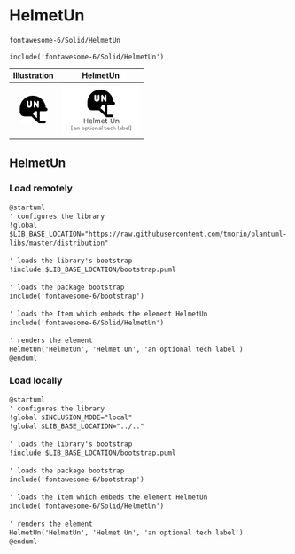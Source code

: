 # HelmetUn


```text
fontawesome-6/Solid/HelmetUn
```

```text
include('fontawesome-6/Solid/HelmetUn')
```



| Illustration | HelmetUn |
| :---: | :---: |
| ![illustration for Illustration](../../fontawesome-6/Solid/HelmetUn.png) | ![illustration for HelmetUn](../../fontawesome-6/Solid/HelmetUn.Local.png) |




## HelmetUn

### Load remotely
```plantuml
@startuml
' configures the library
!global $LIB_BASE_LOCATION="https://raw.githubusercontent.com/tmorin/plantuml-libs/master/distribution"

' loads the library's bootstrap
!include $LIB_BASE_LOCATION/bootstrap.puml

' loads the package bootstrap
include('fontawesome-6/bootstrap')

' loads the Item which embeds the element HelmetUn
include('fontawesome-6/Solid/HelmetUn')

' renders the element
HelmetUn('HelmetUn', 'Helmet Un', 'an optional tech label')
@enduml
```

### Load locally
```plantuml
@startuml
' configures the library
!global $INCLUSION_MODE="local"
!global $LIB_BASE_LOCATION="../.."

' loads the library's bootstrap
!include $LIB_BASE_LOCATION/bootstrap.puml

' loads the package bootstrap
include('fontawesome-6/bootstrap')

' loads the Item which embeds the element HelmetUn
include('fontawesome-6/Solid/HelmetUn')

' renders the element
HelmetUn('HelmetUn', 'Helmet Un', 'an optional tech label')
@enduml
```

